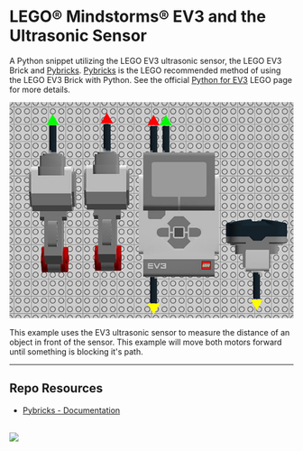 # LEGO® Mindstorms® EV3 and the Ultrasonic Sensor

A Python snippet utilizing the LEGO EV3 ultrasonic sensor, the LEGO EV3 Brick and [Pybricks](https://pybricks.com/). [Pybricks](https://pybricks.com/) is the LEGO recommended method of using the LEGO EV3 Brick with Python. See the official [Python for EV3](https://education.lego.com/en-us/support/mindstorms-ev3/python-for-ev3) LEGO page for more details.

![LEGO Instructions](_readme/ev3-ultrasonic.jpg)

This example uses the EV3 ultrasonic sensor to measure the distance of an object in front of the sensor. This example will move both motors forward until something is blocking it's path.

---

## Repo Resources

- [Pybricks - Documentation](https://docs.pybricks.com/en/latest/ev3devices.html)

<br>
<a href="https://codeadam.ca">
<img src="https://cdn.codeadam.ca/images@1.0.0/codeadam-logo-coloured-horizontal.png" width="200">
</a>
